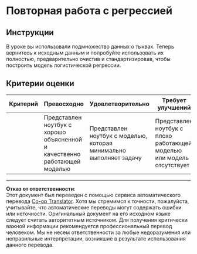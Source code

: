 <!--
CO_OP_TRANSLATOR_METADATA:
{
  "original_hash": "8af40209a41494068c1f42b14c0b450d",
  "translation_date": "2025-08-29T20:28:37+00:00",
  "source_file": "2-Regression/4-Logistic/assignment.md",
  "language_code": "ru"
}
-->
# Повторная работа с регрессией

## Инструкции

В уроке вы использовали подмножество данных о тыквах. Теперь вернитесь к исходным данным и попробуйте использовать их полностью, предварительно очистив и стандартизировав, чтобы построить модель логистической регрессии.

## Критерии оценки

| Критерий  | Превосходно                                                             | Удовлетворительно                                            | Требует улучшений                                           |
| --------- | ----------------------------------------------------------------------- | ------------------------------------------------------------ | ----------------------------------------------------------- |
|           | Представлен ноутбук с хорошо объясненной и качественно работающей моделью | Представлен ноутбук с моделью, которая минимально выполняет задачу | Представлен ноутбук с плохо работающей моделью или модель отсутствует |

---

**Отказ от ответственности**:  
Этот документ был переведен с помощью сервиса автоматического перевода [Co-op Translator](https://github.com/Azure/co-op-translator). Хотя мы стремимся к точности, пожалуйста, учитывайте, что автоматические переводы могут содержать ошибки или неточности. Оригинальный документ на его исходном языке следует считать авторитетным источником. Для получения критически важной информации рекомендуется профессиональный перевод человеком. Мы не несем ответственности за любые недоразумения или неправильные интерпретации, возникшие в результате использования данного перевода.